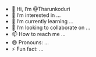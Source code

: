 - 👋 Hi, I’m @Tharunkoduri
- 👀 I’m interested in ...
- 🌱 I’m currently learning ...
- 💞️ I’m looking to collaborate on ...
- 📫 How to reach me ...
- 😄 Pronouns: ...
- ⚡ Fun fact: ...

<!---
Tharunkoduri/Tharunkoduri is a ✨ special ✨ repository because its `README.md` (this file) appears on your GitHub profile.
You can click the Preview link to take a look at your changes.
--->
